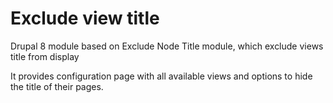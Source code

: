 # Exclude view title
Drupal 8 module based on Exclude Node Title module, which exclude views title from display

It provides configuration page with all available views and options to hide the title of their pages.
